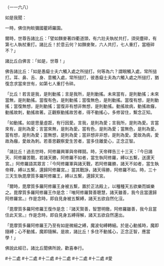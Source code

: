 （一一六八）

如是我聞：

一時，佛住拘睒彌國瞿師羅園。

爾時，世尊告諸比丘：「譬如䵃麥著四衢道頭，有六壯夫執杖共打，須臾塵碎，有第七人執杖重打。諸比丘！於意云何？如䵃麥聚，六人共打，七人重打，當極碎不？」

諸比丘白佛言：「如是，世尊！」

佛告諸比丘：「如是愚癡士夫六觸入處之所搥打。何等為六？謂眼觸入處，常所搥打。耳、鼻、舌、身、意觸入處，常所搥打，彼愚癡士夫為六觸入處之所搥打，猶復念求當來世有，如第七人重打令碎。

「比丘！若言是我，是則動搖；言是我所，是則動搖。未來當有，是則動搖；未來當無，是則動搖。當復有色，是則動搖；當復無色，是則動搖。當復有想，是則動搖；當復無想，是則動搖；當復非有想非無想，是則動搖。動搖故病，動搖故癰，動搖故刺，動搖故著。正觀察動搖故苦者，得不動搖心，多修習住，繫念正知。

「如動搖。如是思量虛誑，有行因愛。言我，是則為愛；言我所，是則為愛。言當來有，是則為愛；言當來無，是則為愛。當有色，是則為愛；當無色，是則為愛。當有想，是則為愛；當無想，是則為愛；當非想非非想，是則為愛。愛故為病，愛故為癰，愛故為刺。若善思觀察愛生苦者，當多住離愛心，正念正智。

「諸比丘！過去世時，阿修羅興軍與帝釋鬪。時，天帝釋告三十三天：『今日諸天、阿修羅苦戰，若諸天勝，阿修羅不如者，當生執阿修羅，縛以五繫，送還天宮。』阿修羅語其眾言：『今阿修羅軍與諸天戰，若阿修羅勝，諸天不如者，當生執帝釋，縛以五繫，還歸阿修羅宮。』當其戰諍，諸天得勝，阿修羅不如。時，三十三天生執毘摩質多羅阿修羅王，縛以五繫，還歸天宮。

「爾時，毘摩質多羅阿修羅王身被五繫，置於正法殿上，以種種天五欲樂而娛樂之。毘摩質多羅阿修羅王作是念：『唯阿修羅賢善聰慧，諸天雖善，我今且當還歸阿修羅宮。』作是念時，即自見身被五繫縛，諸天五欲自然化沒。

「毘摩質多羅阿修羅王復作是念：『諸天賢善，智慧明徹，阿修羅雖善，我今且當住此天宮。』作是念時，即自見身五縛得解，諸天五欲自然還出。

「毘摩質多羅阿修羅王乃至有如是微細之縛，魔波旬縛轉細。於是心動搖時，魔即隨縛；心不動搖，魔即隨解。是故，諸比丘！多住不動搖心，正念正智，應當學！」

佛說此經已，諸比丘聞佛所說，歡喜奉行。





#十二處
#十二處
#十二處
#十二處
#十二處
#十二處
#愛
